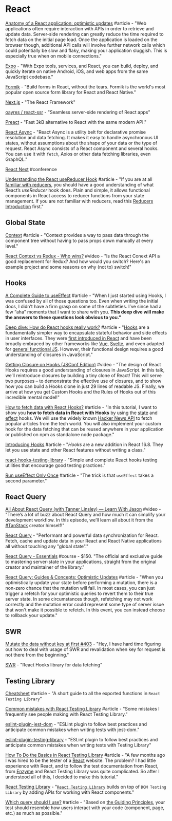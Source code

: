 # React

[Anatomy of a React application: optimistic updates](https://medium.com/guidesmiths-dev/anatomy-of-a-react-application-optimistic-updates-e4a3318665c7) \#article - "Web applications often require interaction with APIs in order to retrieve and update data. Server-side rendering can greatly reduce the time required to fetch data on the initial page load. Once the application is loaded on the browser though, additional API calls will involve further network calls which could potentially be slow and flaky, making your application sluggish. This is especially true when on mobile connections."

[Expo](https://expo.io/) - "With Expo tools, services, and React, you can build, deploy, and quickly iterate on native Android, iOS, and web apps from the same JavaScript codebase."

[Formik](https://formik.org/) - "Build forms in React, without the tears. Formik is the world's most popular open source form library for React and React Native."

[Next.js](https://nextjs.org/) - "The React Framework"

[oayres/react-ssr](https://github.com/oayres/react-ssr) - "Seamless server-side rendering of React apps"

[Preact](https://preactjs.com/) - "Fast 3kB alternative to React with the same modern API."

[React Async](https://docs.react-async.com/) - "React Async is a utility belt for declarative promise resolution and data fetching. It makes it easy to handle asynchronous UI states, without assumptions about the shape of your data or the type of request. React Async consists of a React component and several hooks. You can use it with `fetch`, Axios or other data fetching libraries, even GraphQL."

[React Next](https://react-next.com/) \#conference

[Understanding the React useReducer Hook](https://alligator.io/react/usereducer/#:~:text=%20Understanding%20the%20React%20useReducer%20Hook%20%201,Context%20API%20or%20whatever%20means%20you...%20More%20) \#article - "If you are at all [familiar with reducers](https://alligator.io/redux/redux-intro/#whats-a-reducer), you should have a good understanding of what React’s _useReducer_ hook does. Plain and simple, it allows functional components in React access to reducer functions from your state management. If you are not familiar with reducers, read this [Reducers Introduction](https://redux.js.org/basics/reducers) first."

## Global State

[Context](https://reactjs.org/docs/context.html) \#article - "Context provides a way to pass data through the component tree without having to pass props down manually at every level."

[React Context vs Redux - Who wins?](https://www.youtube.com/watch?v=OvM4hIxrqAw) \#video - "Is the React Conext API a good replacement for Redux? And how would you switch? Here's an example project and some reasons on why \(not to\) switch!"

## Hooks

[A Complete Guide to useEffect](https://overreacted.io/a-complete-guide-to-useeffect/) \#article - "When I just started using Hooks, I was confused by all of those questions too. Even when writing the initial docs, I didn’t have a firm grasp on some of the subtleties. I’ve since had a few “aha” moments that I want to share with you. **This deep dive will make the answers to these questions look obvious to you."**

[Deep dive: How do React hooks really work?](https://www.netlify.com/blog/2019/03/11/deep-dive-how-do-react-hooks-really-work/) \#article - "[Hooks](https://reactjs.org/hooks) are a fundamentally simpler way to encapsulate stateful behavior and side effects in user interfaces. They were [first introduced in React](https://www.youtube.com/watch?v=dpw9EHDh2bM) and have been broadly embraced by other frameworks like [Vue](https://css-tricks.com/what-hooks-mean-for-vue/), [Svelte](https://twitter.com/Rich_Harris/status/1093260097558581250), and even adapted for [general functional JS](https://github.com/getify/TNG-Hooks). However, their functional design requires a good understanding of closures in JavaScript."

[Getting Closure on Hooks \(JSConf Edition\)](https://www.swyx.io/speaking/react-hooks/) \#video - "The design of React Hooks requires a good understanding of closures in JavaScript. In this talk, we’ll reintroduce closures by building a tiny clone of React! This will serve two purposes – to demonstrate the effective use of closures, and to show how you can build a Hooks clone in just 29 lines of readable JS. Finally, we arrive at how you get Custom Hooks and the Rules of Hooks out of this incredible mental model!"

[How to fetch data with React Hooks?](https://www.robinwieruch.de/react-hooks-fetch-data) \#article - "In this tutorial, I want to show you **how to fetch data in React with Hooks** by using the [state](https://reactjs.org/docs/hooks-state.html) and [effect](https://reactjs.org/docs/hooks-effect.html) hooks. We will use the widely known [Hacker News API](https://hn.algolia.com/api) to fetch popular articles from the tech world. You will also implement your custom hook for the data fetching that can be reused anywhere in your application or published on npm as standalone node package."

[Introducing Hooks](https://reactjs.org/docs/hooks-intro.html) \#article - "_Hooks_ are a new addition in React 16.8. They let you use state and other React features without writing a class."

[react-hooks-testing-library](https://react-hooks-testing-library.com/) - "Simple and complete React hooks testing utilities that encourage good testing practices."

[Run useEffect Only Once](https://css-tricks.com/run-useeffect-only-once/) \#article - "The trick is that `useEffect` takes a second parameter."

## React Query

[All About React Query \(with Tanner Linsley\) — Learn With Jason](https://www.youtube.com/watch?v=DocXo3gqGdI) \#video - "There‘s a lot of buzz about React Query and how much it can simplify your development workflow. In this episode, we’ll learn all about it from the [\#TanStack](https://www.youtube.com/results?search_query=%23TanStack) creator himself!"

[React Query](https://react-query.tanstack.com/) - "Performant and powerful data synchronization for React. Fetch, cache and update data in your React and React Native applications all without touching any "global state"."

[React Query - Essentials](https://learn.tanstack.com/) \#course - $150. "The official and exclusive guide to mastering server-state in your applications, straight from the original creator and maintainer of the library."

[React Query: Guides & Concepts: Optimistic Updates](https://react-query.tanstack.com/docs/guides/optimistic-updates) \#article - "When you optimistically update your state before performing a mutation, there is a non-zero chance that the mutation will fail. In most cases, you can just trigger a refetch for your optimistic queries to revert them to their true server state. In some circumstances though, refetching may not work correctly and the mutation error could represent some type of server issue that won't make it possible to refetch. In this event, you can instead choose to rollback your update."

## SWR

[Mutate the data without key at first \#403](https://github.com/vercel/swr/issues/403) - "Hey, I have hard time figuring out how to deal with usage of SWR and revalidation when key for request is not there from the beginning."

[SWR](https://swr.vercel.app/) - "React Hooks library for data fetching"

## Testing Library

[Cheatsheet](https://testing-library.com/docs/react-testing-library/cheatsheet) \#article - "A short guide to all the exported functions in `React Testing Library`"

[Common mistakes with React Testing Library](https://kentcdodds.com/blog/common-mistakes-with-react-testing-library) \#article - "Some mistakes I frequently see people making with React Testing Library."

[eslint-plugin-jest-dom](https://github.com/testing-library/eslint-plugin-jest-dom) - "ESLint plugin to follow best practices and anticipate common mistakes when writing tests with jest-dom."

[eslint-plugin-testing-library](https://github.com/testing-library/eslint-plugin-testing-library) - "ESLint plugin to follow best practices and anticipate common mistakes when writing tests with Testing Library"

[How To Do the Basics in React Testing Library](https://medium.com/better-programming/how-to-do-the-basics-in-react-testing-library-c52cdb3a7726) \#article - "A few months ago I was hired to be the tester of a [React](https://reactjs.org/) website. The problem? I had little experience with React, and to follow the test documentation from React, from [Enzyme](https://airbnb.io/enzyme/) and React Testing Library was quite complicated. So after I understood all of this, I decided to make this tutorial."

[React Testing Library](https://testing-library.com/docs/react-testing-library/intro) - "[`React Testing Library`](https://github.com/testing-library/react-testing-library) builds on top of `DOM Testing Library` by adding APIs for working with React components."

[Which query should I use?](https://testing-library.com/docs/guide-which-query) \#article - "Based on [the Guiding Principles](https://testing-library.com/docs/guiding-principles), your test should resemble how users interact with your code \(component, page, etc.\) as much as possible."

